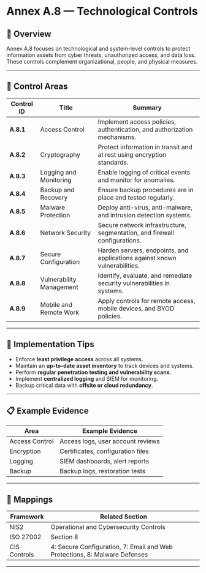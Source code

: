 # Annex A.8 — Technological Controls

## 🧭 Overview

Annex A.8 focuses on technological and system-level controls to protect information assets from cyber threats, unauthorized access, and data loss.  
These controls complement organizational, people, and physical measures.

---

## 🔑 Control Areas

| Control ID | Title | Summary |
|-------------|--------|----------|
| **A.8.1** | Access Control | Implement access policies, authentication, and authorization mechanisms. |
| **A.8.2** | Cryptography | Protect information in transit and at rest using encryption standards. |
| **A.8.3** | Logging and Monitoring | Enable logging of critical events and monitor for anomalies. |
| **A.8.4** | Backup and Recovery | Ensure backup procedures are in place and tested regularly. |
| **A.8.5** | Malware Protection | Deploy anti-virus, anti-malware, and intrusion detection systems. |
| **A.8.6** | Network Security | Secure network infrastructure, segmentation, and firewall configurations. |
| **A.8.7** | Secure Configuration | Harden servers, endpoints, and applications against known vulnerabilities. |
| **A.8.8** | Vulnerability Management | Identify, evaluate, and remediate security vulnerabilities in systems. |
| **A.8.9** | Mobile and Remote Work | Apply controls for remote access, mobile devices, and BYOD policies. |

---

## 🧠 Implementation Tips

- Enforce **least privilege access** across all systems.  
- Maintain an **up-to-date asset inventory** to track devices and systems.  
- Perform **regular penetration testing and vulnerability scans**.  
- Implement **centralized logging** and SIEM for monitoring.  
- Backup critical data with **offsite or cloud redundancy**.  

---

## 📋 Example Evidence

| Area | Example Evidence |
|------|-----------------|
| Access Control | Access logs, user account reviews |
| Encryption | Certificates, configuration files |
| Logging | SIEM dashboards, alert reports |
| Backup | Backup logs, restoration tests |

---

## 🔗 Mappings

| Framework | Related Section |
|------------|-----------------|
| NIS2 | Operational and Cybersecurity Controls |
| ISO 27002 | Section 8 |
| CIS Controls | 4: Secure Configuration, 7: Email and Web Protections, 8: Malware Defenses |

---
